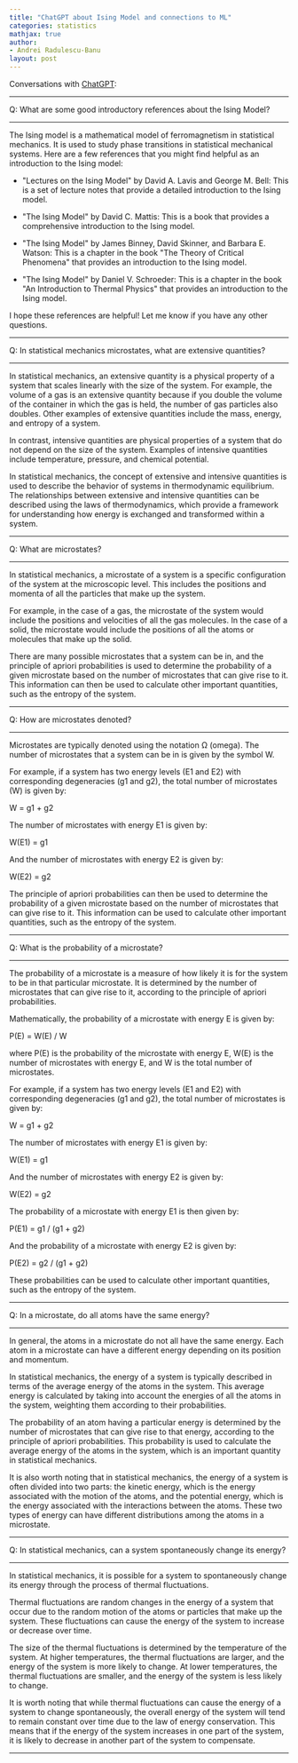 ```yaml
---
title: "ChatGPT about Ising Model and connections to ML"
categories: statistics
mathjax: true
author:
- Andrei Radulescu-Banu
layout: post
---
```


Conversations with [ChatGPT](https://openai.com/blog/chatgpt/):

---

Q: What are some good introductory references about the Ising Model?

---

The Ising model is a mathematical model of ferromagnetism in statistical mechanics. It is used to study phase transitions in statistical mechanical systems. Here are a few references that you might find helpful as an introduction to the Ising model:

* "Lectures on the Ising Model" by David A. Lavis and George M. Bell: This is a set of lecture notes that provide a detailed introduction to the Ising model.

* "The Ising Model" by David C. Mattis: This is a book that provides a comprehensive introduction to the Ising model.

* "The Ising Model" by James Binney, David Skinner, and Barbara E. Watson: This is a chapter in the book "The Theory of Critical Phenomena" that provides an introduction to the Ising model.

* "The Ising Model" by Daniel V. Schroeder: This is a chapter in the book "An Introduction to Thermal Physics" that provides an introduction to the Ising model.

I hope these references are helpful! Let me know if you have any other questions.

---

Q: In statistical mechanics microstates, what are extensive quantities?

---

In statistical mechanics, an extensive quantity is a physical property of a system that scales linearly with the size of the system. For example, the volume of a gas is an extensive quantity because if you double the volume of the container in which the gas is held, the number of gas particles also doubles. Other examples of extensive quantities include the mass, energy, and entropy of a system.

In contrast, intensive quantities are physical properties of a system that do not depend on the size of the system. Examples of intensive quantities include temperature, pressure, and chemical potential.

In statistical mechanics, the concept of extensive and intensive quantities is used to describe the behavior of systems in thermodynamic equilibrium. The relationships between extensive and intensive quantities can be described using the laws of thermodynamics, which provide a framework for understanding how energy is exchanged and transformed within a system.

---

Q: What are microstates?

---

In statistical mechanics, a microstate of a system is a specific configuration of the system at the microscopic level. This includes the positions and momenta of all the particles that make up the system.

For example, in the case of a gas, the microstate of the system would include the positions and velocities of all the gas molecules. In the case of a solid, the microstate would include the positions of all the atoms or molecules that make up the solid.

There are many possible microstates that a system can be in, and the principle of apriori probabilities is used to determine the probability of a given microstate based on the number of microstates that can give rise to it. This information can then be used to calculate other important quantities, such as the entropy of the system.

---

Q: How are microstates denoted?

---

Microstates are typically denoted using the notation Ω (omega). The number of microstates that a system can be in is given by the symbol W.

For example, if a system has two energy levels (E1 and E2) with corresponding degeneracies (g1 and g2), the total number of microstates (W) is given by:

W = g1 + g2

The number of microstates with energy E1 is given by:

W(E1) = g1

And the number of microstates with energy E2 is given by:

W(E2) = g2

The principle of apriori probabilities can then be used to determine the probability of a given microstate based on the number of microstates that can give rise to it. This information can be used to calculate other important quantities, such as the entropy of the system.

---

Q: What is the probability of a microstate?

---

The probability of a microstate is a measure of how likely it is for the system to be in that particular microstate. It is determined by the number of microstates that can give rise to it, according to the principle of apriori probabilities.

Mathematically, the probability of a microstate with energy E is given by:

P(E) = W(E) / W

where P(E) is the probability of the microstate with energy E, W(E) is the number of microstates with energy E, and W is the total number of microstates.

For example, if a system has two energy levels (E1 and E2) with corresponding degeneracies (g1 and g2), the total number of microstates is given by:

W = g1 + g2

The number of microstates with energy E1 is given by:

W(E1) = g1

And the number of microstates with energy E2 is given by:

W(E2) = g2

The probability of a microstate with energy E1 is then given by:

P(E1) = g1 / (g1 + g2)

And the probability of a microstate with energy E2 is given by:

P(E2) = g2 / (g1 + g2)

These probabilities can be used to calculate other important quantities, such as the entropy of the system.

---

Q: In a microstate, do all atoms have the same energy?

---

In general, the atoms in a microstate do not all have the same energy. Each atom in a microstate can have a different energy depending on its position and momentum.

In statistical mechanics, the energy of a system is typically described in terms of the average energy of the atoms in the system. This average energy is calculated by taking into account the energies of all the atoms in the system, weighting them according to their probabilities.

The probability of an atom having a particular energy is determined by the number of microstates that can give rise to that energy, according to the principle of apriori probabilities. This probability is used to calculate the average energy of the atoms in the system, which is an important quantity in statistical mechanics.

It is also worth noting that in statistical mechanics, the energy of a system is often divided into two parts: the kinetic energy, which is the energy associated with the motion of the atoms, and the potential energy, which is the energy associated with the interactions between the atoms. These two types of energy can have different distributions among the atoms in a microstate.

---

Q: In statistical mechanics, can a system spontaneously change its energy?

---

In statistical mechanics, it is possible for a system to spontaneously change its energy through the process of thermal fluctuations.

Thermal fluctuations are random changes in the energy of a system that occur due to the random motion of the atoms or particles that make up the system. These fluctuations can cause the energy of the system to increase or decrease over time.

The size of the thermal fluctuations is determined by the temperature of the system. At higher temperatures, the thermal fluctuations are larger, and the energy of the system is more likely to change. At lower temperatures, the thermal fluctuations are smaller, and the energy of the system is less likely to change.

It is worth noting that while thermal fluctuations can cause the energy of a system to change spontaneously, the overall energy of the system will tend to remain constant over time due to the law of energy conservation. This means that if the energy of the system increases in one part of the system, it is likely to decrease in another part of the system to compensate.

---